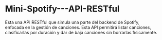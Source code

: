 # Mini-Spotify---API-RESTful
Esta una API RESTful que simula una parte del backend de Spotify, enfocada en la gestión de canciones. Esta API permitirá listar canciones, clasificarlas por duración y dar de baja canciones sin borrarlas físicamente.

